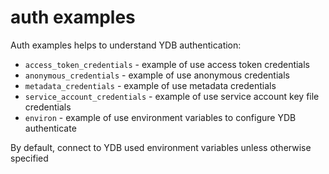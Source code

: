 # auth examples

Auth examples helps to understand YDB authentication:
* `access_token_credentials` - example of use access token credentials
* `anonymous_credentials` - example of use anonymous credentials
* `metadata_credentials` - example of use metadata credentials
* `service_account_credentials` - example of use service account key file credentials
* `environ` - example of use environment variables to configure YDB authenticate

By default, connect to YDB used environment variables unless otherwise specified
